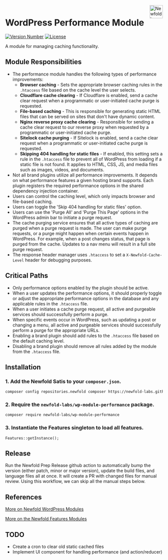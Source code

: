 <a href="https://newfold.com/" target="_blank">
    <img src="https://newfold.com/content/experience-fragments/newfold/site-header/master/_jcr_content/root/header/logo.coreimg.svg/1621395071423/newfold-digital.svg" alt="Newfold Logo" title="Newfold Digital" align="right" 
height="42" />
</a>

# WordPress Performance Module
[![Version Number](https://img.shields.io/github/v/release/newfold-labs/wp-module-performance?color=21a0ed&labelColor=333333)](https://github.com/newfold/wp-module-performance/releases)
[![License](https://img.shields.io/github/license/newfold-labs/wp-module-performance?labelColor=333333&color=666666)](https://raw.githubusercontent.com/newfold-labs/wp-module-performance/master/LICENSE)

A module for managing caching functionality.

## Module Responsibilities

- The performance module handles the following types of performance improvements:
    - **Browser caching** - Sets the appropriate browser caching rules in the `.htaccess` file based on the cache level the user selects.
    - **Cloudflare cache clearing** - If Cloudflare is enabled, send a cache clear request when a programmatic or user-initiated cache purge is requested.
    - **File-based caching** - This is responsible for generating static HTML files that can be served on sites that don't have dynamic content.
    - **Nginx reverse proxy cache clearing** - Responsible for sending a cache clear request to our reverse proxy when requested by a programmatic or user-initiated cache purge.
    - **Sitelock cache purging** - If Sitelock is enabled, send a cache clear request when a programmatic or user-initiated cache purge is requested.
    - **Skipping 404 handling for static files** - If enabled, this setting sets a rule in the `.htaccess` file to prevent all of WordPress from loading if a static file is not found. It applies to HTML, CSS, JS, and media files such as images, videos, and documents.
- Not all brand plugins utilize all performance improvements. It depends on what performance features a given hosting brand supports. Each plugin registers the required performance options in the shared dependency injection container.
- Users can control the caching level, which only impacts browser and file-based caching.
- Users can toggle the 'Skip 404 handling for static files' option.
- Users can use the 'Purge All' and 'Purge This Page' options in the WordPress admin bar to initiate a purge request.
- The cache purging service ensures that all active types of caching are purged when a purge request is made. The user can make purge requests, or a purge might happen when certain events happen in WordPress. For example, when a post changes status, that page is purged from the cache. Updates to a nav menu will result in a full site purge request.
- The response header manager uses `.htaccess` to set a `X-Newfold-Cache-Level` header for debugging purposes.

## Critical Paths

- Only performance options enabled by the plugin should be active.
- When a user updates the performance options, it should properly toggle or adjust the appropriate performance options in the database and any applicable rules in the `.htaccess` file.
- When a user initiates a cache purge request, all active and purgeable services should successfully perform a purge.
- When specific events occur in WordPress, such as updating a post or changing a menu, all active and purgeable services should successfully perform a purge for the appropriate URLs.
- Enabling a brand plugin should add rules to the `.htaccess` file based on the default caching level.
- Disabling a brand plugin should remove all rules added by the module from the `.htaccess` file.

## Installation

### 1. Add the Newfold Satis to your `composer.json`.

 ```bash
 composer config repositories.newfold composer https://newfold-labs.github.io/satis
 ```

### 2. Require the `newfold-labs/wp-module-performance` package.

 ```bash
 composer require newfold-labs/wp-module-performance
 ```

### 3. Instantiate the Features singleton to load all features.

```
Features::getInstance();
```

## Release

Run the Newfold Prep Release github action to automatically bump the version (either patch, minor or major version), update the build files, and language files all at once. It will create a PR with changed files for manual review. Using this workflow, we can skip all the manual steps below.

## References

[More on Newfold WordPress Modules](https://github.com/newfold-labs/wp-module-loader)

[More on the Newfold Features Modules](https://github.com/newfold-labs/wp-module-features)

## TODO

- Create a cron to clear old static cached files
- Implement UI component for handling performance (and action/reducer)
